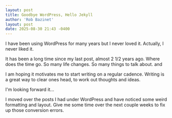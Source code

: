 ```yaml
---
layout: post
title: Goodbye WordPress, Hello Jekyll
author: 'Rob Bazinet'
layout: post
date: 2025-08-30 21:43 -0400
---
```


I have been using WordPress for many years but I never loved it. Actually, I never liked it.

It has been a long time since my last post, almost 2 1/2 years ago. Where does the time go. So many life changes. So many things to talk about. and 

I am hoping it motivates me to start writing on a regular cadence. Writing is a great way to clear ones head, to work out thoughts and ideas. 

I'm looking forward it...

I moved over the posts I had under WordPress and have noticed some weird formatting and layout. Give me some time over the next couple weeks to fix up those conversion errors.



